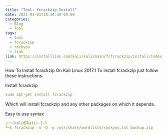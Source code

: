 ```yaml
---
title: "Tool: fcrackzip Install"
date: 2021-01-01T18:34:30-04:00
categories:
  - Blog
  - Tool
tags:
  - tool
  - fcrackzip
  - rockyou
  - link
link: https://installlion.com/kali/kali/main/f/fcrackzip/install/index.html
---
```


How To Install fcrackzip On Kali Linux 2017.1
To install fcrackzip just follow these instructions.

Install fcrackzip
```yaml
sudo apt-get install fcrackzip
```

Which will install fcrackzip and any other packages on which it depends.

Easy to use syntax

```yaml
┌──(kali㉿kali)-[~]
└─$ fcrackzip -u -D -p /usr/share/wordlists/rockyou.txt backup.zip                               3 ⚙
```
